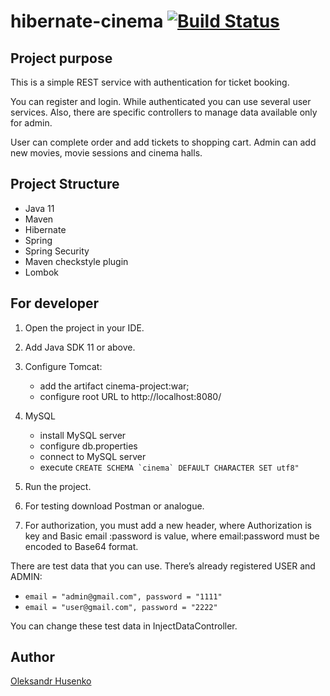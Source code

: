# hibernate-cinema [![Build Status](https://travis-ci.com/vztot/hibernate-cinema.svg?branch=master)](https://travis-ci.com/vztot/hibernate-cinema)

## Project purpose
This is a simple REST service with authentication for ticket booking.

You can register and login. While authenticated you can use several user services.
Also, there are specific controllers to manage data available only for admin.

User can complete order and add tickets to shopping cart.
Admin can add new movies, movie sessions and cinema halls.

## Project Structure
* Java 11
* Maven
* Hibernate
* Spring
* Spring Security
* Maven checkstyle plugin
* Lombok

## For developer

1. Open the project in your IDE.

2. Add Java SDK 11 or above.

3. Configure Tomcat:
   * add the artifact cinema-project:war;
   * configure root URL to http://localhost:8080/

4. MySQL
   * install MySQL server
   * configure db.properties
   * connect to MySQL server
   * execute ``CREATE SCHEMA `cinema` DEFAULT CHARACTER SET utf8"``

5. Run the project.

6. For testing download Postman or analogue.

7. For authorization, you must add a new header, where Authorization is key and Basic email
:password is value, where email:password must be encoded to Base64 format.

There are test data that you can use.
There’s already registered USER and ADMIN:
 * `email = "admin@gmail.com", password = "1111"`
 * `email = "user@gmail.com", password = "2222"`
 
You can change these test data in InjectDataController.

## Author

[Oleksandr Husenko](https://www.linkedin.com/in/oleksandr-husenko-6a63a2b3/)
